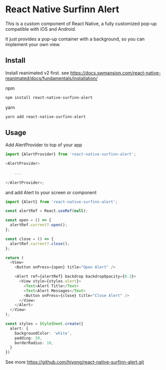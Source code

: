 # React Native Surfinn Alert

This is a custom component of React Native, a fully customized pop-up compatible with iOS and Android.

It just provides a pop-up container with a background, so you can implement your own view.
## Install

Install reanimated v2 first.
see https://docs.swmansion.com/react-native-reanimated/docs/fundamentals/installation/

npm

```sh
npm install react-native-surfinn-alert
```

yarn

```sh
yarn add react-native-surfinn-alert
```

## Usage

Add AlertProvider to top of your app

```ts
import {AlertProvider} from 'react-native-surfinn-alert';

<AlertProvider>
  
    ...
  
</AlertProvider>;
```

and add Alert to your screen or component

```ts
import {Alert} from 'react-native-surfinn-alert';

const alertRef = React.useRef(null);

const open = () => {
  alertRef.current?.open();
};

const close = () => {
  alertRef.current?.close();
};

return (
  <View>
    <Button onPress={open} title="Open Alert" />

    <Alert ref={alertRef} backdrop backdropOpacity={0.3}>
      <View style={styles.alert}>
        <Text>Alert Title</Text>
        <Text>Alert Messages</Text>
        <Button onPress={close} title="Close Alert" />
      </View>
    </Alert>
  </View>
);

const styles = StyleSheet.create({
  alert: {
    backgroundColor: 'white',
    padding: 20,
    borderRadius: 10,
  }
})
```

See more https://github.com/hjyong/react-native-surfinn-alert.git
